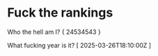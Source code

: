 # Fuck the rankings

Who the hell am I?
{ 24534543 }

What fucking year is it?
[ 2025-03-26T18:10:00Z ]
